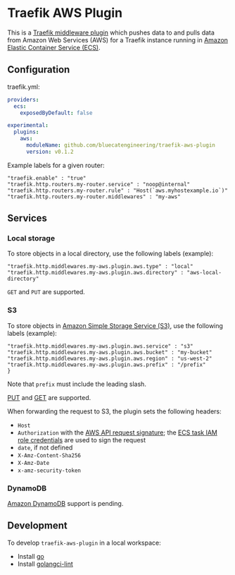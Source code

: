 # Traefik AWS Plugin

This is a [Traefik middleware plugin](https://plugins.traefik.io) which pushes data to and pulls data from Amazon Web Services (AWS) for a Traefik instance running in [Amazon Elastic Container Service (ECS)](https://docs.aws.amazon.com/AmazonECS/latest/developerguide/Welcome.html).
## Configuration

traefik.yml:

```yaml
providers:
  ecs:
    exposedByDefault: false

experimental:
  plugins:
    aws:
      moduleName: github.com/bluecatengineering/traefik-aws-plugin
      version: v0.1.2
```

Example labels for a given router:

```text
"traefik.enable" : "true"
"traefik.http.routers.my-router.service" : "noop@internal"
"traefik.http.routers.my-router.rule" : "Host(`aws.myhostexample.io`)"
"traefik.http.routers.my-router.middlewares" : "my-aws"
```

## Services

### Local storage

To store objects in a local directory, use the following labels (example):

```text
"traefik.http.middlewares.my-aws.plugin.aws.type" : "local"
"traefik.http.middlewares.my-aws.plugin.aws.directory" : "aws-local-directory"
```

`GET` and `PUT` are supported.

### S3

To store objects in [Amazon Simple Storage Service (S3)](https://docs.aws.amazon.com/AmazonS3/latest/userguide), use the following labels (example):

```text
"traefik.http.middlewares.my-aws.plugin.aws.service" : "s3"
"traefik.http.middlewares.my-aws.plugin.aws.bucket" : "my-bucket"
"traefik.http.middlewares.my-aws.plugin.aws.region" : "us-west-2"
"traefik.http.middlewares.my-aws.plugin.aws.prefix" : "/prefix"
}
```

Note that `prefix` must include the leading slash.

[PUT](https://docs.aws.amazon.com/AmazonS3/latest/API/API_PutObject.html) and [GET](https://docs.aws.amazon.com/AmazonS3/latest/API/API_GetObject.html) are supported.

When forwarding the request to S3, the plugin sets the following headers:

* `Host`
* `Authorization` with the [AWS API request signature](https://docs.aws.amazon.com/IAM/latest/UserGuide/create-signed-request.html); the [ECS task IAM role credentials](https://docs.aws.amazon.com/AmazonECS/latest/developerguide/task-iam-roles.html) are used to sign the request
* `date`, if not defined
* `X-Amz-Content-Sha256`
* `X-Amz-Date`
* `x-amz-security-token`

### DynamoDB

[Amazon DynamoDB](https://docs.aws.amazon.com/amazondynamodb/latest/developerguide) support is pending.

## Development

To develop `traefik-aws-plugin` in a local workspace:

* Install [go](https://go.dev/doc/install)
* Install [golangci-lint](https://golangci-lint.run/usage/install/)
